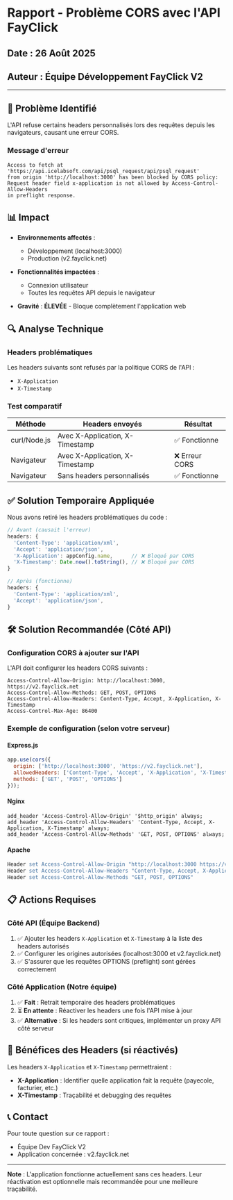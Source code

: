 # Rapport - Problème CORS avec l'API FayClick

## Date : 26 Août 2025
## Auteur : Équipe Développement FayClick V2

---

## 🚨 Problème Identifié

L'API refuse certains headers personnalisés lors des requêtes depuis les navigateurs, causant une erreur CORS.

### Message d'erreur
```
Access to fetch at 'https://api.icelabsoft.com/api/psql_request/api/psql_request' 
from origin 'http://localhost:3000' has been blocked by CORS policy: 
Request header field x-application is not allowed by Access-Control-Allow-Headers 
in preflight response.
```

## 📊 Impact

- **Environnements affectés** : 
  - Développement (localhost:3000)
  - Production (v2.fayclick.net)
  
- **Fonctionnalités impactées** :
  - Connexion utilisateur
  - Toutes les requêtes API depuis le navigateur
  
- **Gravité** : **ÉLEVÉE** - Bloque complètement l'application web

## 🔍 Analyse Technique

### Headers problématiques
Les headers suivants sont refusés par la politique CORS de l'API :
- `X-Application`
- `X-Timestamp`

### Test comparatif

| Méthode | Headers envoyés | Résultat |
|---------|-----------------|----------|
| curl/Node.js | Avec X-Application, X-Timestamp | ✅ Fonctionne |
| Navigateur | Avec X-Application, X-Timestamp | ❌ Erreur CORS |
| Navigateur | Sans headers personnalisés | ✅ Fonctionne |

## ✅ Solution Temporaire Appliquée

Nous avons retiré les headers problématiques du code :

```javascript
// Avant (causait l'erreur)
headers: {
  'Content-Type': 'application/xml',
  'Accept': 'application/json',
  'X-Application': appConfig.name,      // ❌ Bloqué par CORS
  'X-Timestamp': Date.now().toString(), // ❌ Bloqué par CORS
}

// Après (fonctionne)
headers: {
  'Content-Type': 'application/xml',
  'Accept': 'application/json',
}
```

## 🛠️ Solution Recommandée (Côté API)

### Configuration CORS à ajouter sur l'API

L'API doit configurer les headers CORS suivants :

```http
Access-Control-Allow-Origin: http://localhost:3000, https://v2.fayclick.net
Access-Control-Allow-Methods: GET, POST, OPTIONS
Access-Control-Allow-Headers: Content-Type, Accept, X-Application, X-Timestamp
Access-Control-Max-Age: 86400
```

### Exemple de configuration (selon votre serveur)

#### Express.js
```javascript
app.use(cors({
  origin: ['http://localhost:3000', 'https://v2.fayclick.net'],
  allowedHeaders: ['Content-Type', 'Accept', 'X-Application', 'X-Timestamp'],
  methods: ['GET', 'POST', 'OPTIONS']
}));
```

#### Nginx
```nginx
add_header 'Access-Control-Allow-Origin' '$http_origin' always;
add_header 'Access-Control-Allow-Headers' 'Content-Type, Accept, X-Application, X-Timestamp' always;
add_header 'Access-Control-Allow-Methods' 'GET, POST, OPTIONS' always;
```

#### Apache
```apache
Header set Access-Control-Allow-Origin "http://localhost:3000 https://v2.fayclick.net"
Header set Access-Control-Allow-Headers "Content-Type, Accept, X-Application, X-Timestamp"
Header set Access-Control-Allow-Methods "GET, POST, OPTIONS"
```

## 📋 Actions Requises

### Côté API (Équipe Backend)
1. ✅ Ajouter les headers `X-Application` et `X-Timestamp` à la liste des headers autorisés
2. ✅ Configurer les origines autorisées (localhost:3000 et v2.fayclick.net)
3. ✅ S'assurer que les requêtes OPTIONS (preflight) sont gérées correctement

### Côté Application (Notre équipe)
1. ✅ **Fait** : Retrait temporaire des headers problématiques
2. ⏳ **En attente** : Réactiver les headers une fois l'API mise à jour
3. ✅ **Alternative** : Si les headers sont critiques, implémenter un proxy API côté serveur

## 🎯 Bénéfices des Headers (si réactivés)

Les headers `X-Application` et `X-Timestamp` permettraient :
- **X-Application** : Identifier quelle application fait la requête (payecole, facturier, etc.)
- **X-Timestamp** : Traçabilité et debugging des requêtes

## 📞 Contact

Pour toute question sur ce rapport :
- Équipe Dev FayClick V2
- Application concernée : v2.fayclick.net

---

**Note** : L'application fonctionne actuellement sans ces headers. Leur réactivation est optionnelle mais recommandée pour une meilleure traçabilité.